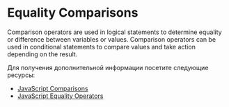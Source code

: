 # Equality Comparisons

Comparison operators are used in logical statements to determine equality or difference between variables or values. Comparison operators can be used in conditional statements to compare values and take action depending on the result.

Для получения дополнительной информации посетите следующие ресурсы:

- [JavaScript Comparisons](https://www.w3schools.com/js/js_comparisons.asp)
- [JavaScript Equality Operators](https://developer.mozilla.org/en-US/docs/Web/JavaScript/Reference/Operators#equality_operators)
